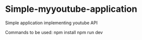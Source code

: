 # Simple-myyoutube-application
Simple application implementing youtube API

Commands to be used:
npm install
npm run dev
